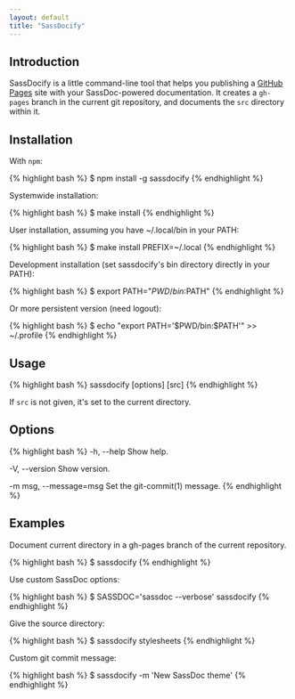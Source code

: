 ```yaml
---
layout: default
title: "SassDocify"
---
```


## Introduction

SassDocify is a little command-line tool that helps you publishing a [GitHub Pages](https://pages.github.com/) site with your SassDoc-powered documentation. It creates a `gh-pages` branch in the current git repository, and documents the `src` directory within it.

## Installation

With `npm`:

{% highlight bash %}
$ npm install -g sassdocify
{% endhighlight %}

Systemwide installation:

{% highlight bash %}
$ make install
{% endhighlight %}

User installation, assuming you have ~/.local/bin in your PATH:

{% highlight bash %}
$ make install PREFIX=~/.local
{% endhighlight %}

Development installation (set sassdocify's bin  directory  directly  in your PATH):

{% highlight bash %}
$ export PATH="$PWD/bin:$PATH"
{% endhighlight %}

Or more persistent version (need logout):

{% highlight bash %}
$ echo "export PATH='$PWD/bin:\$PATH'" >> ~/.profile
{% endhighlight %}

## Usage

{% highlight bash %}
sassdocify [options] [src]
{% endhighlight %}

If `src` is not given, it's set to the current directory.

## Options

{% highlight bash %}
-h, --help
      Show help.

-V, --version
      Show version.

-m msg, --message=msg
      Set the git-commit(1) message.
{% endhighlight %}

## Examples

Document current directory in a gh-pages branch of the current repository.

{% highlight bash %}
$ sassdocify
{% endhighlight %}

Use custom SassDoc options:

{% highlight bash %}
$ SASSDOC='sassdoc --verbose' sassdocify
{% endhighlight %}

Give the source directory:

{% highlight bash %}
$ sassdocify stylesheets
{% endhighlight %}

Custom git commit message:

{% highlight bash %}
$ sassdocify -m 'New SassDoc theme'
{% endhighlight %}
